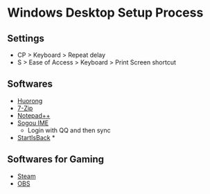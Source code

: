 # Windows Desktop Setup Process

## Settings

* CP > Keyboard > Repeat delay
* S > Ease of Access > Keyboard > Print Screen shortcut

## Softwares

* [Huorong](https://www.huorong.cn/)
* [7-Zip](https://www.7-zip.org/)
* [Notepad++](https://notepad-plus-plus.org/downloads/)
* [Sogou IME](http://cdn2.ime.sogou.com/c4d4c323826c46b4b49518b37bc536dc/5ef52cc3/dl/index/1592907620/sogou_pinyin_98a.exe)
  * Login with QQ and then sync
* [StartIsBack](http://www.dayanzai.me/startisback.html)
  * 
  
## Softwares for Gaming

* [Steam](https://steamcdn-a.akamaihd.net/client/installer/SteamSetup.exe)
* [OBS](https://obsproject.com/)
